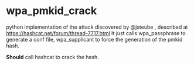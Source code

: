 # wpa_pmkid_crack
python implementation of the attack discovered by @jsteube , described at https://hashcat.net/forum/thread-7717.html
It just calls wpa_passphrase to generate a conf file, wpa_supplicant to force the generation of the pmkid hash.

__Should__ call hashcat to crack the hash.
